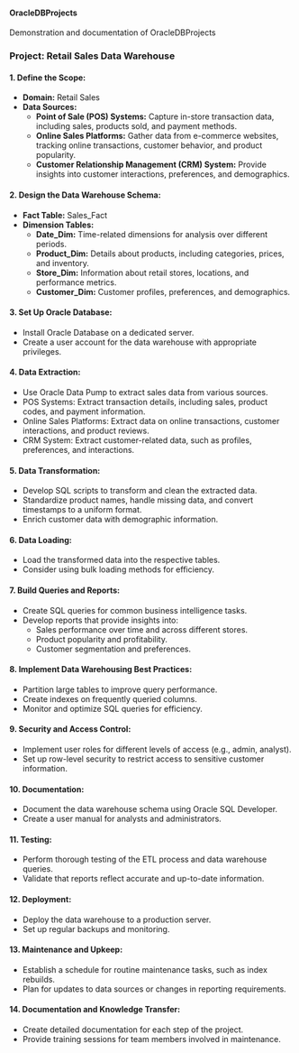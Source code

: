 #### OracleDBProjects
Demonstration and documentation of OracleDBProjects

### Project: Retail Sales Data Warehouse

#### 1. Define the Scope:
   - **Domain:** Retail Sales
   - **Data Sources:**
      - **Point of Sale (POS) Systems:** Capture in-store transaction data, including sales, products sold, and payment methods.
      - **Online Sales Platforms:** Gather data from e-commerce websites, tracking online transactions, customer behavior, and product popularity.
      - **Customer Relationship Management (CRM) System:** Provide insights into customer interactions, preferences, and demographics.

#### 2. Design the Data Warehouse Schema:
   - **Fact Table:** Sales_Fact
   - **Dimension Tables:** 
      - **Date_Dim:** Time-related dimensions for analysis over different periods.
      - **Product_Dim:** Details about products, including categories, prices, and inventory.
      - **Store_Dim:** Information about retail stores, locations, and performance metrics.
      - **Customer_Dim:** Customer profiles, preferences, and demographics.

#### 3. Set Up Oracle Database:
   - Install Oracle Database on a dedicated server.
   - Create a user account for the data warehouse with appropriate privileges.

#### 4. Data Extraction:
   - Use Oracle Data Pump to extract sales data from various sources.
   - POS Systems: Extract transaction details, including sales, product codes, and payment information.
   - Online Sales Platforms: Extract data on online transactions, customer interactions, and product reviews.
   - CRM System: Extract customer-related data, such as profiles, preferences, and interactions.

#### 5. Data Transformation:
   - Develop SQL scripts to transform and clean the extracted data.
   - Standardize product names, handle missing data, and convert timestamps to a uniform format.
   - Enrich customer data with demographic information.

#### 6. Data Loading:
   - Load the transformed data into the respective tables.
   - Consider using bulk loading methods for efficiency.

#### 7. Build Queries and Reports:
   - Create SQL queries for common business intelligence tasks.
   - Develop reports that provide insights into:
      - Sales performance over time and across different stores.
      - Product popularity and profitability.
      - Customer segmentation and preferences.

#### 8. Implement Data Warehousing Best Practices:
   - Partition large tables to improve query performance.
   - Create indexes on frequently queried columns.
   - Monitor and optimize SQL queries for efficiency.

#### 9. Security and Access Control:
   - Implement user roles for different levels of access (e.g., admin, analyst).
   - Set up row-level security to restrict access to sensitive customer information.

#### 10. Documentation:
   - Document the data warehouse schema using Oracle SQL Developer.
   - Create a user manual for analysts and administrators.

#### 11. Testing:
   - Perform thorough testing of the ETL process and data warehouse queries.
   - Validate that reports reflect accurate and up-to-date information.

#### 12. Deployment:
   - Deploy the data warehouse to a production server.
   - Set up regular backups and monitoring.

#### 13. Maintenance and Upkeep:
   - Establish a schedule for routine maintenance tasks, such as index rebuilds.
   - Plan for updates to data sources or changes in reporting requirements.

#### 14. Documentation and Knowledge Transfer:
   - Create detailed documentation for each step of the project.
   - Provide training sessions for team members involved in maintenance.
